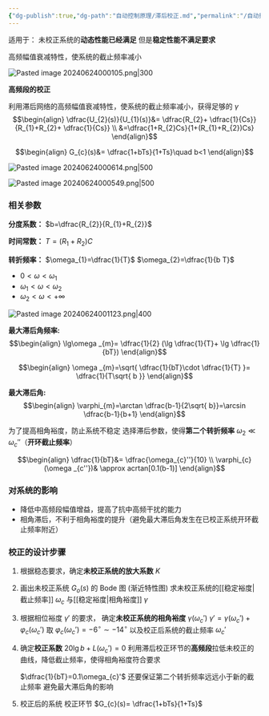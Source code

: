 ```yaml
---
{"dg-publish":true,"dg-path":"自动控制原理/滞后校正.md","permalink":"/自动控制原理/滞后校正/","dgPassFrontmatter":true,"noteIcon":"","created":"2024-06-03T21:08:31.813+08:00","updated":"2024-06-24T12:21:56.647+08:00"}
---
```


适用于：
未校正系统的**动态性能已经满足**
但是**稳定性能不满足要求**

高频幅值衰减特性，使系统的截止频率减小

![Pasted image 20240624000105.png|300](/img/user/Functional%20files/Photo%20Resources/Pasted%20image%2020240624000105.png)


**高频段的校正**

利用滞后网络的高频幅值衰减特性，使系统的截止频率减小，获得足够的 $\gamma$
$$\begin{align}
\dfrac{U_{2}(s)}{U_{1}(s)}&= \dfrac{R_{2}+ \dfrac{1}{Cs}}{R_{1}+R_{2}+ \dfrac{1}{Cs}} \\
&=\dfrac{1+R_{2}Cs}{1+(R_{1}+R_{2})Cs}
\end{align}$$

$$\begin{align}
G_{c}(s)&= \dfrac{1+bTs}{1+Ts}\quad  b<1
\end{align}$$


![Pasted image 20240624000614.png|500](/img/user/Functional%20files/Photo%20Resources/Pasted%20image%2020240624000614.png)

![Pasted image 20240624000549.png|500](/img/user/Functional%20files/Photo%20Resources/Pasted%20image%2020240624000549.png)

### 相关参数
**分度系数：**
$b=\dfrac{R_{2}}{R_{1}+R_{2}}$

**时间常数：**
$T=(R_{1}+R_{2})C$


**转折频率：**
 $\omega_{1}=\dfrac{1}{T}$   $\omega_{2}=\dfrac{1}{b T}$  

- $0<\omega<\omega_{1}$
- $\omega_{1}<\omega<\omega_{2}$
- $\omega_{2}<\omega<+\infty$

![Pasted image 20240624001123.png|400](/img/user/Functional%20files/Photo%20Resources/Pasted%20image%2020240624001123.png)

**最大滞后角频率:**
$$\begin{align}
\lg\omega _{m}= \dfrac{1}{2} (\lg \dfrac{1}{T}+ \lg \dfrac{1}{bT})
\end{align}$$

$$\begin{align}
\omega _{m}=\sqrt{ \dfrac{1}{bT}\cdot \dfrac{1}{T} }= \dfrac{1}{T\sqrt{ b }}
\end{align}$$


**最大滞后角:**
$$\begin{align}
\varphi_{m}=\arctan \dfrac{b-1}{2\sqrt{ b}}=\arcsin \dfrac{b-1}{b+1}
\end{align}$$

为了提高相角裕度，防止系统不稳定
选择滞后参数，使得**第二个转折频率** $\omega_{2}\ll \omega_{c}''$（**开环截止频率**）

$$\begin{align}
\dfrac{1}{bT}&= \dfrac{\omega_{c}''}{10} \\
\varphi_{c}(\omega _{c''})& \approx acrtan[0.1(b-1)]
\end{align}$$

### 对系统的影响
- 降低中高频段幅值增益，提高了抗中高频干扰的能力 
- 相角滞后，不利于相角裕度的提升（避免最大滞后角发生在已校正系统开环截止频率附近）

### 校正的设计步骤
1. 根据稳态要求，确定**未校正系统的放大系数** $K$
2. 画出未校正系统 $G_{o}(s)$ 的 Bode 图 (渐近特性图)
	求未校正系统的[[稳定裕度\|截止频率]] $\omega_{c}$ 与[[稳定裕度\|相角裕度]] $\gamma$
	
	
3. 根据相位裕度 $\gamma'$ 的要求，
	确定**未校正系统的相角裕度** $\gamma(\omega_{c}')$
	$\gamma'=\gamma(\omega_{c}')+\varphi_{c}(\omega_{c}')$
	取 $\varphi_{c}(\omega_{c}')=-6^{\circ}\sim -14^{\circ}$
	以及校正后系统的截止频率 $\omega_{c}'$ 
	
4.  确定**校正系数**
	$20\lg b+L(\omega_{c}')=0$
	利用滞后校正环节的**高频段**拉低未校正的曲线，降低截止频率，使得相角裕度符合要求
	
	$\dfrac{1}{bT}=0.1\omega_{c}'$
	还要保证第二个转折频率远远小于新的截止频率
	避免最大滞后角的影响

5. 校正后的系统
	校正环节
	$G_{c}(s)= \dfrac{1+bTs}{1+Ts}$



